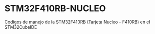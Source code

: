 # STM32F410RB-NUCLEO
Codigos de manejo de la STM32F410RB (Tarjeta Nucleo - F410RB) en el STM32CubeIDE
